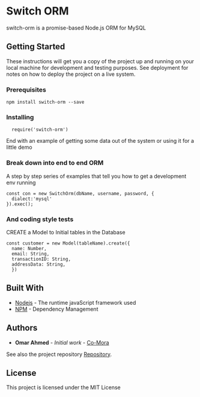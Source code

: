 # Switch ORM

switch-orm is a promise-based Node.js ORM for MySQL

## Getting Started

These instructions will get you a copy of the project up and running on your local machine for development and testing purposes. See deployment for notes on how to deploy the project on a live system.

### Prerequisites

```
npm install switch-orm --save

```

### Installing

<!-- A step by step series of examples that tell you how to get a development env running

Say what the step will be -->

```Node
  require('switch-orm')
```

End with an example of getting some data out of the system or using it for a little demo

<!-- ## Running the ORM

<!-- Explain how to run the automated tests for this system -->

### Break down into end to end ORM

A step by step series of examples that tell you how to get a development env running

```Node
const con = new SwitchOrm(dbName, username, password, {
  dialect:'mysql'
}).exec();
```

### And coding style tests

CREATE a Model to Initial tables in the Database

```Node
const customer = new Model(tableName).create({
  name: Number,
  email: String,
  transactionID: String,
  addressData: String,
  })
```
<!-- 
## Deployment

Add additional notes about how to deploy this on a live system -->

## Built With

* [Nodejs](https://nodejs.org/en/docs) - The runtime javaScript framework used
* [NPM](https://docs.npmjs.com/) - Dependency Management

<!-- ## Contributing

Please read [CONTRIBUTING.md](https://gist.github.com/PurpleBooth/b24679402957c63ec426) for details on our code of conduct, and the process for submitting pull requests to us. -->

<!-- ## Versioning

We use [SemVer](http://semver.org/) for versioning. For the versions available, see the [tags on this repository](https://github.com/your/project/tags). -->

## Authors

* **Omar Ahmed** - *Initial work* - [Co-Mora](https://github.com/Co-Mora)

See also the project repository [Repository](https://github.com/Co-Mora/switch-orm).

## License

This project is licensed under the MIT License

<!-- ## Acknowledgments

* Hat tip to anyone whose code was used
* Inspiration
* etc -->
